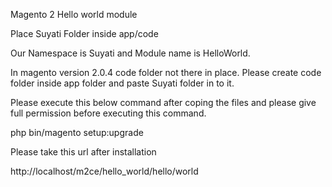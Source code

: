 Magento 2 Hello world module

Place Suyati Folder inside app/code

Our Namespace is Suyati and Module name is HelloWorld.

In magento version 2.0.4 code folder not there in place. Please create code folder inside app folder and paste Suyati folder in to it.

Please execute this below command after coping the files and please give full permission before executing this command.

php bin/magento setup:upgrade

Please take this url after installation

http://localhost/m2ce/hello_world/hello/world
